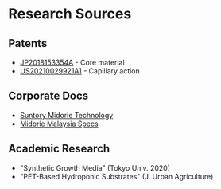 # Research Sources

## Patents
- [JP2018153354A](https://patents.google.com/patent/JP2018153354A) - Core material
- [US20210029921A1](https://patents.google.com/patent/US20210029921A1) - Capillary action

## Corporate Docs
- [Suntory Midorie Technology](http://www.suntory-midorie.com/en/technology/)
- [Midorie Malaysia Specs](https://midorie-malaysia.com/products/)

## Academic Research
- "Synthetic Growth Media" (Tokyo Univ. 2020)
- "PET-Based Hydroponic Substrates" (J. Urban Agriculture)
